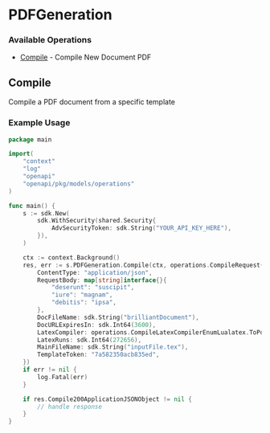 # PDFGeneration

### Available Operations

* [Compile](#compile) - Compile New Document PDF

## Compile

Compile a PDF document from a specific template

### Example Usage

```go
package main

import(
	"context"
	"log"
	"openapi"
	"openapi/pkg/models/operations"
)

func main() {
    s := sdk.New(
        sdk.WithSecurity(shared.Security{
            AdvSecurityToken: sdk.String("YOUR_API_KEY_HERE"),
        }),
    )

    ctx := context.Background()
    res, err := s.PDFGeneration.Compile(ctx, operations.CompileRequest{
        ContentType: "application/json",
        RequestBody: map[string]interface{}{
            "deserunt": "suscipit",
            "iure": "magnam",
            "debitis": "ipsa",
        },
        DocFileName: sdk.String("brilliantDocument"),
        DocURLExpiresIn: sdk.Int64(3600),
        LatexCompiler: operations.CompileLatexCompilerEnumLualatex.ToPointer(),
        LatexRuns: sdk.Int64(272656),
        MainFileName: sdk.String("inputFile.tex"),
        TemplateToken: "7a582350acb835ed",
    })
    if err != nil {
        log.Fatal(err)
    }

    if res.Compile200ApplicationJSONObject != nil {
        // handle response
    }
}
```
